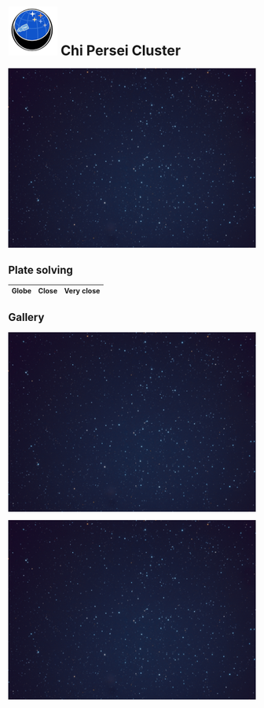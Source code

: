 # ![](../Imaging//Common/pyl-tiny.png) Chi Persei Cluster
![IMG](../Imaging//HD/Chi_Persei_Cluster+00+co.jpg)

## Plate solving 

| Globe | Close | Very close |
| ----- | ----- | ----- |


## Gallery
![IMG](../Imaging//HD/Chi_Persei_Cluster+00+co.jpg) 

![IMG](../Imaging//HD/Chi_Persei_Cluster+01+co.jpg) 


